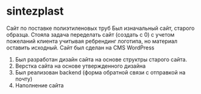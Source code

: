 # sintezplast
Сайт по поставке полиэтиленовых труб
Был изначальный сайт, старого образца. Стояла задача переделать сайт (создать с 0) с учетом пожеланий клиента учитывая ребрендинг логотипа, но материал оставить исходный. Сайт был сделан на CMS WordPress
1. Был разработан дизайн сайта на основе структры старого сайта.
2. Верстка сайта на основе утвержденного дизайна
3. Был реализован backend (форма обратной связи с отправкой на почту)
4. Наполнение сайта
